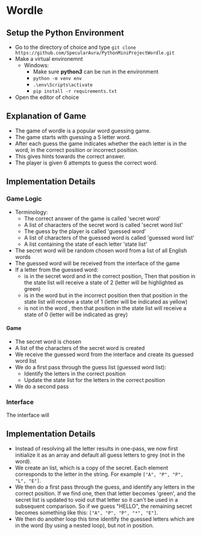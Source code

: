 # Wordle
## Setup the Python Environment
- Go to the directory of choice and type `git clone https://github.com/SpecularAura/PythonMiniProjectWordle.git`
- Make a virtual environemnt 
	- Windows: 
		- Make sure **python*3*** can be run in the environment
		- `python -m venv env`
		- `.\env\Scripts\activate`
		- `pip install -r requirements.txt`
- Open the editor of choice
## Explanation of Game
- The game of wordle is a popular word guessing game. 
- The game starts with guessing a 5 letter word.
- After each guess the game indicates whether the each letter is in the word, in the correct position or incorrect position.
- This gives hints towards the correct answer.
- The player is given 6 attempts to guess the correct word.

## Implementation Details
### Game Logic
- Terminology:
	- The correct answer of the game is called 'secret word'
	- A list of characters of the secret word is called 'secret word list'
	- The guess by the player is called 'guessed word'
	- A list of characters of the guessed word is called 'guessed word list'
	- A list containing the state of each letter 'state list'
- The secret word will be random chosen word from a list of all English words
- The guessed word will be received from the interface of the game
- If a letter from the guessed word:
	- is in the secret word and in the correct position, Then that position in the state list will receive a state of 2 (letter will be highlighted as green)
	- is in the word but in the incorrect position then that position in the state list will receive a state of 1 (letter will be indicated as yellow)
	- is not in the word , then that position in the state list will receive a state of 0 (letter will be indicated as grey)      

#### Game
- The secret word is chosen
- A list of the characters of the secret word is created
- We receive the guessed word from the interface and create its guessed word list
- We do a first pass through the guess list (guessed word list): 
	- Identify the letters in the correct position
	- Update the state list for the letters in the correct position
- We do a second pass 
### Interface
The interface will


## Implementation Details
-   Instead of resolving all the letter results in one-pass, we now first initialize it as an array and default all guess letters to grey (not in the word).
-   We create an list, which is a copy of the secret. Each element corresponds to the letter in the string. For example `["A", "P", "P", "L", "E"]`.
-   We then do a first pass through the guess, and identify any letters in the correct position. If we find one, then that letter becomes 'green', and the secret list is updated to void out that letter so it can't be used in a subsequent comparison. So if we guess "HELLO", the remaining secret becomes something like this: `["A", "P", "P", "*", "E"]`.
-   We then do another loop this time identify the guessed letters which are in the word (by using a nested loop), but not in position.
